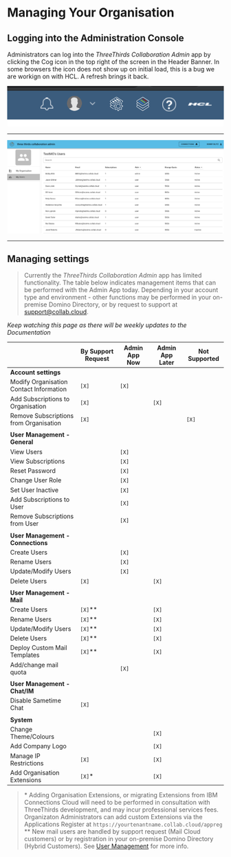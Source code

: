 # Managing Your Organisation

## Logging into the Administration Console

Administrators can log into the _ThreeThirds Collaboration Admin_ app by clicking the Cog icon in the top right of the screen in the Header Banner.
In some browsers the icon does not show up on initial load, this is a bug we are workign on with HCL. A refresh brings it back.

<img src="/assets/images/screen-shots/admin/admin-cog.png" alt="Admin Link" />

---

<img src="/assets/images/screen-shots/admin/admin-app-1.png" alt="Admin App" />

---

## Managing settings

> Currently the _ThreeThirds Collaboration Admin_ app has limited functionality. The table below indicates management items that can be performed with the Admin App today.
> Depending in your account type and environment - other functions may be performed in your on-premise Domino Directory, or by request to support at [support@collab.cloud](mailto:support@collab.cloud).

_Keep watching this page as there will be weekly updates to the Documentation_

|                                         | By Support Request | Admin App Now | Admin App Later | Not Supported |
| --------------------------------------- | ------------------ | ------------- | --------------- | ------------- |
| <strong>Account settings</strong>       |                    |               |                 |               |
| Modify Organisation Contact Information | `[X]`              | `[X]`         |                 |               |
| Add Subscriptions to Organisation       | `[X]`              |               | `[X]`           |               |
| Remove Subscriptions from Organisation  | `[X]`              |               |                 | `[X]`         |
|                                         |                    |               |                 |               |
| <strong>User Management - General</strong> |                    |               |                 |               |
| View Users                              |                    | `[X]`         |                 |               |
| View Subscriptions                      |                    | `[X]`         |                 |               |
| Reset Password                          |                    | `[X]`         |                 |               |
| Change User Role                        |                    | `[X]`         |                 |               |
| Set User Inactive                       |                    | `[X]`         |                 |               |
| Add Subscriptions to User               |                    | `[X]`         |                 |               |
| Remove Subscriptions from User          |                    | `[X]`         |                 |               |
|                                         |                    |               |                 |               |
| <strong>User Management - Connections</strong> |                    |               |                 |               |
| Create Users                            |                    | `[X]`         |                 |               |
| Rename Users                            |                    | `[X]`         |                 |               |
| Update/Modify Users                     |                    | `[X]`         |                 |               |
| Delete Users                            | `[X]`              |               | `[X]`           |               |
|                                         |                    |               |                 |               |
| <strong>User Management - Mail</strong> |                    |               |                 |               |
| Create Users                            | `[X]`\**           |               | `[X]`           |               |
| Rename Users                            | `[X]`\**           |               | `[X]`           |               |
| Update/Modify Users                     | `[X]`\**           |               | `[X]`           |               |
| Delete Users                            | `[X]`\**           |               | `[X]`           |               |
| Deploy Custom Mail Templates            | `[X]`\**           |               | `[X]`           |               |
| Add/change mail quota                   |                    | `[X]`         |                 |               |
|                                         |                    |               |                 |               |
| <strong>User Management - Chat/IM</strong> |                    |               |                 |               |
| Disable Sametime Chat                   | `[X]`              |               |                 |               |
|                                         |                    |               |                 |               |
| <strong>System</strong>                 |                    |               |                 |               |
| Change Theme/Colours                    |                    |               | `[X]`           |               |
| Add Company Logo                        |                    |               | `[X]`           |               |
| Manage IP Restrictions                  | `[X]`              |               | `[X]`           |               |
| Add Organisation Extensions             | `[X]`\*            |               | `[X]`           |               |

> \* Adding Organisation Extensions, or migrating Extensions from IBM Connections Cloud will need to be performed in consultation with ThreeThirds development, and may incur professional services fees. <br />
> Organizaton Administrators can add custom Extensions via the Applications Register at `https://yourtenantname.collab.cloud/appreg`  <br />
> \** New mail users are handled by support request (Mail Cloud customers) or by registration in your on-premise Domino Directory (Hybrid Customers). See [User Management](https://docs.collab.cloud/admin/manage-users/) for more info.
